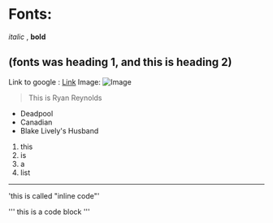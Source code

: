 # Fonts:
*italic* , **bold**
## (fonts was heading 1, and this is heading 2)
Link to google : [Link](http://google.com)
Image: ![Image](https://media.gq.com/photos/58249cdda9546c3d5193215a/16:9/w_1000,c_limit/1216-GQ-FERR02-01-Ryan-Reynolds-Deadpool-04.jpg)
>This is Ryan Reynolds
* Deadpool
* Canadian
* Blake Lively's Husband
1. this
2. is
3. a 
4. list
---
'this is called "inline code"'

'''
this 
is 
a 
code block
'''
